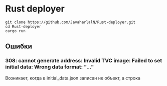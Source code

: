 # Rust deployer
```shell
git clone https://github.com/JavaharlalN/Rust-deployer.git
cd Rust-deployer
cargo run
```

## Ошибки
### 308: cannot generate address: Invalid TVC image: Failed to set initial data: Wrong data format: "..."
Возникает, когда в initial_data.json записан не объект, а строка  
